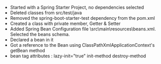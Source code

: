 * Started with a Spring Starter Project, no dependencies selected
* Deleted classes from src/test/java
* Removed the spring-boot-starter-test dependency from the pom.xml
* Created a class with private member, Getter & Setter 
* Added Spring Bean Configuration file \src\main\resources\beans.xml. Selected the beans schema.
* Declared a bean in it
* Got a reference to the Bean using ClassPathXmlApplicationContext's getBean method 
* bean tag attributes : lazy-init="true" init-method destroy-method